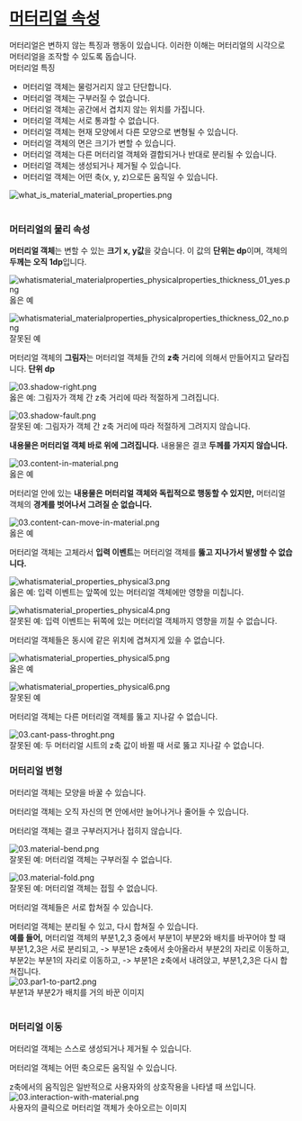 # [머터리얼 속성](https://material.io/guidelines/material-design/material-properties.html)
머터리얼은 변하지 않는 특징과 행동이 있습니다. 이러한 이해는 머터리얼의 시각으로 머터리얼을 조작할 수 있도록 돕습니다.<br>
머터리얼 특징
- 머터리얼 객체는 물렁거리지 않고 단단합니다.
- 머터리얼 객체는 구부러질 수 없습니다.
- 머터리얼 객체는 공간에서 겹치지 않는 위치를 가집니다.
- 머터리얼 객체는 서로 통과할 수 없습니다.
- 머터리얼 객체는 현재 모양에서 다른 모양으로 변형될 수 있습니다.
- 머터리얼 객체의 면은 크기가 변할 수 있습니다.
- 머터리얼 객체는 다른 머터리얼 객체와 결합되거나 반대로 분리될 수 있습니다.
- 머터리얼 객체는 생성되거나 제거될 수 있습니다.
- 머터리얼 객체는 어떤 축(x, y, z)으로든 움직일 수 있습니다.

![what_is_material_material_properties.png](https://storage.googleapis.com/material-design/publish/material_v_11/assets/0B7WCemMG6e0VU1RSV0tORnl5a2M/what_is_material_material_properties.png)
<br>
<br>

### 머터리얼의 물리 속성
**머터리얼 객체**는 변할 수 있는 **크기 x, y값**을 갖습니다. 이 값의 **단위는 dp**이며, 객체의 **두께는 오직 1dp**입니다.
<br>

![whatismaterial_materialproperties_physicalproperties_thickness_01_yes.png](https://storage.googleapis.com/material-design/publish/material_v_11/assets/0B8v7jImPsDi-aTBFT1FDVEstenM/whatismaterial_materialproperties_physicalproperties_thickness_01_yes.png)<br>
옳은 예
<br>

![whatismaterial_materialproperties_physicalproperties_thickness_02_no.png](https://storage.googleapis.com/material-design/publish/material_v_11/assets/0B8v7jImPsDi-Sno0Qy1FY3UtaFk/whatismaterial_materialproperties_physicalproperties_thickness_02_no.png)<br>
잘못된 예
<br>

머터리얼 객체의 **그림자**는 머터리얼 객체들 간의 **z축** 거리에 의해서 만들어지고 달라집니다. **단위 dp**
<br>

![03.shadow-right.png](https://github.com/bsscco/study-material/blob/master/daily-trans/blob/03.shadow-right.png)<br>
옳은 예: 그림자가 객체 간 z축 거리에 따라 적절하게 그려집니다.
<br>

![03.shadow-fault.png](https://github.com/bsscco/study-material/blob/master/daily-trans/blob/03.shadow-fault.png)<br>
잘못된 예: 그림자가 객체 간 z축 거리에 따라 적절하게 그려지지 않습니다.
<br>

**내용물은 머터리얼 객체 바로 위에 그려집니다.** 내용물은 결코 **두께를 가지지 않습니다.**
<br>

![03.content-in-material.png](https://github.com/bsscco/study-material/blob/master/daily-trans/blob/03.content-in-material.png)<br>
옳은 예
<br>

머터리얼 안에 있는 **내용물은 머터리얼 객체와 독립적으로 행동할 수 있지만,** 머터리얼 객체의 **경계를 벗어나서 그려질 순 없습니다.**
<br>

![03.content-can-move-in-material.png](https://github.com/bsscco/study-material/blob/master/daily-trans/blob/03.content-can-move-in-material.png)<br>
옳은 예
<br>

머터리얼 객체는 고체라서 **입력 이벤트**는 머터리얼 객체를 **뚫고 지나가서 발생할 수 없습니다.**
<br>

![whatismaterial_properties_physical3.png](https://storage.googleapis.com/material-design/publish/material_v_11/assets/0B0iWdZjcphyMeTJkV0N5by1vTXc/whatismaterial_properties_physical3.png)<br>
옳은 예: 입력 이벤트는 앞쪽에 있는 머터리얼 객체에만 영향을 미칩니다.
<br>

![whatismaterial_properties_physical4.png](https://storage.googleapis.com/material-design/publish/material_v_11/assets/0B0iWdZjcphyMbV9BRUdVWFdvdTA/whatismaterial_properties_physical4.png)<br>
잘못된 예: 입력 이벤트는 뒤쪽에 있는 머터리얼 객체까지 영향을 끼칠 수 없습니다.
<br>

머터리얼 객체들은 동시에 같은 위치에 겹쳐지게 있을 수 없습니다.
<br>

![whatismaterial_properties_physical5.png](https://storage.googleapis.com/material-design/publish/material_v_11/assets/0Bx4BSt6jniD7aVhXV0EtZ29OSU0/whatismaterial_properties_physical5.png)<br>
옳은 예 
<br>

![whatismaterial_properties_physical6.png](https://storage.googleapis.com/material-design/publish/material_v_11/assets/0Bx4BSt6jniD7UFdUMnRKaW5PSXM/whatismaterial_properties_physical6.png)<br>
잘못된 예
<br>

머터리얼 객체는 다른 머터리얼 객체를 뚫고 지나갈 수 없습니다.
<br>

![03.cant-pass-throght.png](https://github.com/bsscco/study-material/blob/master/daily-trans/blob/03.cant-pass-throght.png)<br>
잘못된 예: 두 머터리얼 시트의 z축 값이 바뀔 때 서로 뚫고 지나갈 수 없습니다.
<br>

### 머터리얼 변형
머터리얼 객체는 모양을 바꿀 수 있습니다.
<br>

머터리얼 객체는 오직 자신의 면 안에서만 늘어나거나 줄어들 수 있습니다.
<br>

머터리얼 객체는 결코 구부러지거나 접히지 않습니다.
<br>

![03.material-bend.png](https://github.com/bsscco/study-material/blob/master/daily-trans/blob/03.material-bend.png)<br>
잘못된 예: 머터리얼 객체는 구부러질 수 없습니다.
<br>

![03.material-fold.png](https://github.com/bsscco/study-material/blob/master/daily-trans/blob/03.material-fold.png)<br>
잘못된 예: 머터리얼 객체는 접힐 수 없습니다.
<br>

머터리얼 객체들은 서로 합쳐질 수 있습니다.
<br>

머터리얼 객체는 분리될 수 있고, 다시 합쳐질 수 있습니다.<br>
**예를 들어,** 머터리얼 객체의 부분1,2,3 중에서 부분1이 부분2와 배치를 바꾸어야 할 때 부분1,2,3은 서로 분리되고, -> 부분1은 z축에서 솟아올라서 부분2의 자리로 이동하고, 부분2는 부분1의 자리로 이동하고, -> 부분1은 z축에서 내려앉고, 부분1,2,3은 다시 합쳐집니다.<br>
![03.par1-to-part2.png](https://github.com/bsscco/study-material/blob/master/daily-trans/blob/03.par1-to-part2.png)<br>
부분1과 부분2가 배치를 거의 바꾼 이미지
<br>
<br>

### 머터리얼 이동
머터리얼 객체는 스스로 생성되거나 제거될 수 있습니다.
<br>

머터리얼 객체는 어떤 축으로든 움직일 수 있습니다.
<br>

z축에서의 움직임은 일반적으로 사용자와의 상호작용을 나타낼 때 쓰입니다.<br>
![03.interaction-with-material.png](https://github.com/bsscco/study-material/blob/master/daily-trans/blob/03.interaction-with-material.png)<br>
사용자의 클릭으로 머터리얼 객체가 솟아오르는 이미지